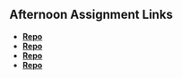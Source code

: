## Afternoon Assignment Links

* **[Repo](https://github.com/Jasperdelight/VendingMachine)**
* **[Repo](https://github.com/Jasperdelight/GameNight)**
* **[Repo](https://github.com/Jasperdelight/Gregslist)**
* **[Repo](https://github.com/bjohnson93/fruit-salad)**
